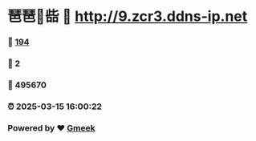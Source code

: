 # 琶琶🔭啙 :link: http://9.zcr3.ddns-ip.net 
### :page_facing_up: [194](http://9.zcr3.ddns-ip.net/tag.html) 
### :speech_balloon: 2 
### :hibiscus: 495670 
### :alarm_clock: 2025-03-15 16:00:22 
### Powered by :heart: [Gmeek](https://github.com/Meekdai/Gmeek)
